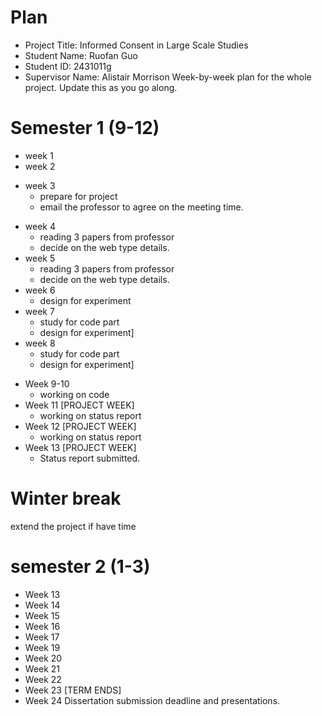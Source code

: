 # Plan
* Project Title: Informed Consent in Large Scale Studies
* Student Name: Ruofan Guo
* Student ID: 2431011g
* Supervisor Name: Alistair Morrison
Week-by-week plan for the whole project. Update this as you go along.
# Semester 1 (9-12)
* week 1
* week 2
+ week 3
  - prepare for project
  - email the professor to agree on the meeting time.
* week 4
  - reading 3 papers from professor
  - decide on the web type details.
* week 5
  - reading 3 papers from professor
  - decide on the web type details. 
* week 6
  - design for experiment
* week 7
  - study for code part
  - design for experiment]
* week 8
  - study for code part
  - design for experiment]
+ Week 9-10
  - working on code
+ Week 11 [PROJECT WEEK]
  - working on status report
+ Week 12 [PROJECT WEEK]
  - working on status report
+ Week 13 [PROJECT WEEK] 
  - Status report submitted.
# Winter break
extend the project if have time
# semester 2 (1-3)
* Week 13
* Week 14
* Week 15
* Week 16
* Week 17
* Week 19
* Week 20
* Week 21
* Week 22
* Week 23 [TERM ENDS]
* Week 24 Dissertation submission deadline and presentations.
